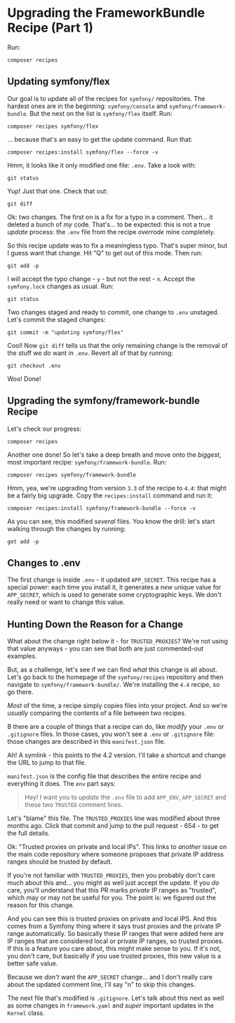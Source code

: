 # Upgrading the FrameworkBundle Recipe (Part 1)

Run:

```terminal
composer recipes
```

## Updating symfony/flex

Our goal is to update all of the recipes for `symfony/` repositories. The hardest
ones are in the beginning: `symfony/console` and `symfony/framework-bundle`. But
the next on the list is `symfony/flex` itself. Run:

```terminal
composer recipes symfony/flex
```

... because that's an easy to get the update command. Run that:

```terminal
composer recipes:install symfony/flex --force -v
```

Hmm, it looks like it only modified one file: `.env`. Take a look with:

```terminal
git status
```

Yup! Just that one. Check that out:

```terminal
git diff
```

Ok: two changes. The first on is a fix for a typo in a comment. Then... it deleted
a bunch of *my* code. That's... to be expected: this is not a true *update* process:
the `.env` file from the recipe *overrode* mine completely.

So this recipe update was to fix a meaningless typo. That's super minor, but I
guess want that change. Hit "Q" to get out of this mode. Then run:

```terminal
git add -p
```

I will accept the typo change - `y` - but not the rest - `n`. Accept the
`symfony.lock` changes as usual. Run:

```terminal
git status
```

Two changes staged and ready to commit, one change to `.env` unstaged. Let's
commit the staged changes:

```terminal
git commit -m "updating symfony/flex"
```

Cool! Now `git diff` tells us that the only remaining change is the removal of
the stuff we *do* want in `.env`. Revert all of that by running:

```terminal
git checkout .env
```

Woo! Done!

## Upgrading the symfony/framework-bundle Recipe

Let's check our progress:

```terminal
composer recipes
```

Another one done! So let's take a deep breath and move onto the *biggest*, most
important recipe: `symfony/framework-bundle`. Run:

```terminal
composer recipes symfony/framework-bundle
```

Hmm, yea, we're upgrading from version `3.3` of the recipe to `4.4`: that might
be a fairly big upgrade. Copy the `recipes:install` command and run it:

```terminal-silent
composer recipes:install symfony/framework-bundle --force -v
```

As you can see, this modified *several* files. You know the drill: let's start
walking through the changes by running:

```terminal
get add -p
```

## Changes to .env

The first change is inside `.env` - it updated `APP_SECRET`. This recipe has a
special power: each time you install it, it generates a *new* unique value for
`APP_SECRET`, which is used to generate some cryptographic keys. We don't really
need or want to change this value.

## Hunting Down the Reason for a Change

What about the change right below it - for `TRUSTED_PROXIES`? We're not using
that value anyways - you can see that both are just commented-out examples.

But, as a challenge, let's see if we can find *what* this change is all about.
Let's go back to the homepage of the `symfony/recipes` repository and then
navigate to `symfony/framework-bundle/`. We're installing the `4.4` recipe, so
go there.

*Most* of the time, a recipe simply copies files into your project. And so we're
*usually* comparing the contents of a file between two recipes.

B there are a couple of things that a recipe can do, like *modify* your `.env`
or `.gitignore` files. In those cases, you won't see a `.env` or `.gitignore`
file: those changes are described in this `manifest.json` file.

Ah! A symlink - this points to the 4.2 version. I'll take a shortcut and change
the URL to jump to that file.

`manifest.json` is the config file that describes the entire recipe and everything
it does. The `env` part says:

> Hey! I want you to *update* the `.env` file to add `APP_ENV`, `APP_SECRET`
> and these two `TRUSTED` comment lines.

Let's "blame" this file. The `TRUSTED_PROXIES` line was modified about three
months ago. Click that commit and jump to the pull request - 654 - to get the
full details.

Ok: "Trusted proxies on private and local IPs". This links to *another* issue
on the main code repository where someone proposes that private IP address ranges
should be trusted by default.

If you're not familiar with `TRUSTED_PROXIES`, then you probably don't care much
about this and... you might as well just accept the update. If you *do* care,
you'll understand that this PR marks *private* IP ranges as "trusted", which may
or may not be useful for you. The point is: we figured out the reason for this
change.

And you can see this is trusted proxies on
private and local IPS. And this comes from a Symfony thing where it says trust
proxies and the private IP range automatically. So basically these IP ranges that
were added here are IP ranges that are considered local or private IP ranges, so
trusted proxies. If this is a feature you care about, this might make sense to you.
If it's not, you don't care, but basically if you use trusted proxies, this new value
is a better safe value.

Because we *don't* want the `APP_SECRET` change... and I don't really care about
the updated comment line, I'll say "n" to skip this changes.

The next file that's modified is `.gitignore`. Let's talk about this next as
well as some changes in `framework.yaml` and *super* important updates in
the `Kernel` class.
